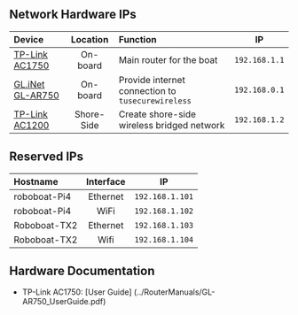 ## Network Hardware IPs ##

| Device             | Location      | Function                                          | IP            |
| :----------------- |:-------------:| :------------------------------------------------ | :------------:|
| [TP-Link AC1750](https://www.tp-link.com/us/home-networking/wifi-router/archer-c7/) | On-board | Main router for the boat | `192.168.1.1`|
| [GL.iNet GL-AR750](https://www.gl-inet.com/products/gl-ar750/) | On-board | Provide internet connection to `tusecurewireless` | `192.168.0.1` |
| [TP-Link AC1200](https://www.tp-link.com/us/home-networking/wifi-router/archer-a5/) | Shore-Side | Create shore-side wireless bridged network | `192.168.1.2` |


## Reserved IPs ##

| Hostname             | Interface     | IP              |
| :------------------- |:-------------:| :--------------:|
| roboboat-Pi4         | Ethernet      | `192.168.1.101` |
| roboboat-Pi4         | WiFi          | `192.168.1.102` |
| Roboboat-TX2         | Ethernet      | `192.168.1.103` |
| Roboboat-TX2         | Wifi          | `192.168.1.104` |



## Hardware Documentation ##
* TP-Link AC1750: [User Guide] (../RouterManuals/GL-AR750_UserGuide.pdf)
